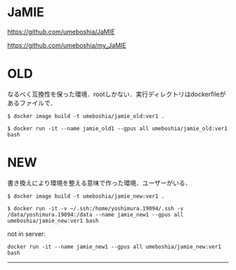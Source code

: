 # JaMIE
https://github.com/umeboshia/JaMIE

https://github.com/umeboshia/my_JaMIE

# OLD
なるべく互換性を保った環境．rootしかない．実行ディレクトリはdockerfileがあるファイルで．

`$ docker image build -t umeboshia/jamie_old:ver1 .`

`$ docker run -it --name jamie_old1 --gpus all umeboshia/jamie_old:ver1 bash`

# NEW
書き換えにより環境を整える意味で作った環境．ユーザーがいる．

`$ docker image build -t umeboshia/jamie_new:ver1 .`

`$ docker run -it -v ~/.ssh:/home/yoshimura.19094/.ssh -v /data/yoshimura.19094:/data --name jamie_new1 --gpus all umeboshia/jamie_new:ver1 bash`

not in server:

`docker run -it --name jamie_new1 --gpus all umeboshia/jamie_new:ver1 bash`

---------------------------
<!-- 
`docker run -it --name devel6.1 -p 8080:3000 -v /home/yoshimura.19094/projects/research2022:/workspace -v /data/yoshimura.19094:/data -v ~/.ssh:/root/.ssh --gpus all umeboshia/research:ver5.6.1 bash`

`docker run -it -v /home/yoshimura.19094/projects/research2022:/workspace -v ~/.ssh:/home/yoshimura.19094/.ssh --name jamie_new1 --gpus all umeboshia/jamie_new:ver1 bash` -->
